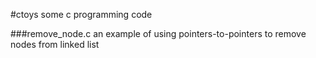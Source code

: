 #ctoys
some c programming code

###remove_node.c
an example of using pointers-to-pointers to remove nodes from linked list

